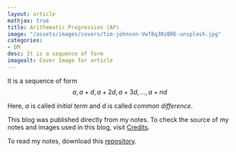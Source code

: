 ```yaml
---
layout: article
mathjax: true
title: Arithematic Progression (AP)
image: "/assets/images/covers/tim-johnson-Vwf8q3RzBRE-unsplash.jpg"
categories:
- DM
desc: It is a sequence of form 
imagealt: Cover Image for article
---
```


It is a sequence of form
$$a, a+d, a+2d, a+3d, \dots, a+nd$$
































































































































































































































































































































































































Here, $a$ is called *initial term* and $d$ is called *common difference*.

































































































































































































































































































































































































This blog was published directly from my notes.
To check the source of my notes and images used in this blog, visit <a href="/credits.html" target="_blank">Credits</a>.

To read my notes, download this <a href="https://github.com/bovem/CS" target="blank">repository</a>.